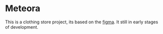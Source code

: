# Meteora

This is a clothing store project, its based on the [figma](https://www.figma.com/file/2TLgt8UjsWUViWlmpXu5Fz/Challenge-Front-end-%7C-Loja-Meteora?node-id=2386%3A3188&mode=dev).
It still in early stages of development.
